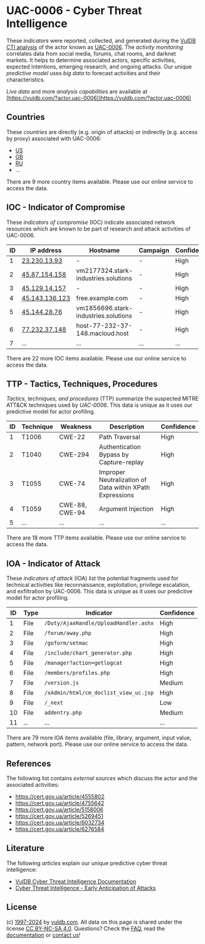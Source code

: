 # UAC-0006 - Cyber Threat Intelligence

These _indicators_ were reported, collected, and generated during the [VulDB CTI analysis](https://vuldb.com/?kb.cti) of the actor known as [UAC-0006](https://vuldb.com/?actor.uac-0006). The _activity monitoring_ correlates data from social media, forums, chat rooms, and darknet markets. It helps to determine associated actors, specific activities, expected intentions, emerging research, and ongoing attacks. Our unique _predictive model_ uses _big data_ to forecast activities and their characteristics.

_Live data_ and more _analysis capabilities_ are available at [https://vuldb.com/?actor.uac-0006](https://vuldb.com/?actor.uac-0006)

## Countries

These _countries_ are directly (e.g. origin of attacks) or indirectly (e.g. access by proxy) associated with UAC-0006:

* [US](https://vuldb.com/?country.us)
* [GB](https://vuldb.com/?country.gb)
* [RU](https://vuldb.com/?country.ru)
* ...

There are 9 more country items available. Please use our online service to access the data.

## IOC - Indicator of Compromise

These _indicators of compromise_ (IOC) indicate associated network resources which are known to be part of research and attack activities of UAC-0006.

ID | IP address | Hostname | Campaign | Confidence
-- | ---------- | -------- | -------- | ----------
1 | [23.230.13.93](https://vuldb.com/?ip.23.230.13.93) | - | - | High
2 | [45.87.154.158](https://vuldb.com/?ip.45.87.154.158) | vm2177324.stark-industries.solutions | - | High
3 | [45.129.14.157](https://vuldb.com/?ip.45.129.14.157) | - | - | High
4 | [45.143.136.123](https://vuldb.com/?ip.45.143.136.123) | free.example.com | - | High
5 | [45.144.28.76](https://vuldb.com/?ip.45.144.28.76) | vm1856696.stark-industries.solutions | - | High
6 | [77.232.37.148](https://vuldb.com/?ip.77.232.37.148) | host-77-232-37-148.macloud.host | - | High
7 | ... | ... | ... | ...

There are 22 more IOC items available. Please use our online service to access the data.

## TTP - Tactics, Techniques, Procedures

_Tactics, techniques, and procedures_ (TTP) summarize the suspected MITRE ATT&CK techniques used by _UAC-0006_. This data is unique as it uses our predictive model for actor profiling.

ID | Technique | Weakness | Description | Confidence
-- | --------- | -------- | ----------- | ----------
1 | T1006 | CWE-22 | Path Traversal | High
2 | T1040 | CWE-294 | Authentication Bypass by Capture-replay | High
3 | T1055 | CWE-74 | Improper Neutralization of Data within XPath Expressions | High
4 | T1059 | CWE-88, CWE-94 | Argument Injection | High
5 | ... | ... | ... | ...

There are 18 more TTP items available. Please use our online service to access the data.

## IOA - Indicator of Attack

These _indicators of attack_ (IOA) list the potential fragments used for technical activities like reconnaissance, exploitation, privilege escalation, and exfiltration by UAC-0006. This data is unique as it uses our predictive model for actor profiling.

ID | Type | Indicator | Confidence
-- | ---- | --------- | ----------
1 | File | `/Duty/AjaxHandle/UploadHandler.ashx` | High
2 | File | `/forum/away.php` | High
3 | File | `/goform/setmac` | High
4 | File | `/include/chart_generator.php` | High
5 | File | `/manager?action=getlogcat` | High
6 | File | `/members/profiles.php` | High
7 | File | `/version.js` | Medium
8 | File | `/xAdmin/html/cm_doclist_view_uc.jsp` | High
9 | File | `/_next` | Low
10 | File | `addentry.php` | Medium
11 | ... | ... | ...

There are 79 more IOA items available (file, library, argument, input value, pattern, network port). Please use our online service to access the data.

## References

The following list contains _external sources_ which discuss the actor and the associated activities:

* https://cert.gov.ua/article/4555802
* https://cert.gov.ua/article/4755642
* https://cert.gov.ua/article/5158006
* https://cert.gov.ua/article/5269451
* https://cert.gov.ua/article/6032734
* https://cert.gov.ua/article/6276584

## Literature

The following _articles_ explain our unique predictive cyber threat intelligence:

* [VulDB Cyber Threat Intelligence Documentation](https://vuldb.com/?kb.cti)
* [Cyber Threat Intelligence - Early Anticipation of Attacks](https://www.scip.ch/en/?labs.20201022)

## License

(c) [1997-2024](https://vuldb.com/?kb.changelog) by [vuldb.com](https://vuldb.com/?kb.about). All data on this page is shared under the license [CC BY-NC-SA 4.0](https://creativecommons.org/licenses/by-nc-sa/4.0/). Questions? Check the [FAQ](https://vuldb.com/?kb.faq), read the [documentation](https://vuldb.com/?kb) or [contact us](https://vuldb.com/?contact)!
